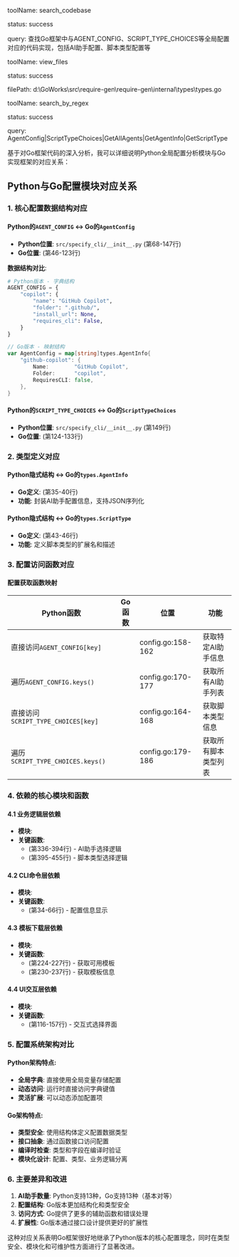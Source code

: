 


          

        
            
toolName: search_codebase
            
status: success
          
query: 查找Go框架中与AGENT_CONFIG、SCRIPT_TYPE_CHOICES等全局配置对应的代码实现，包括AI助手配置、脚本类型配置等
          

        
            
toolName: view_files
            
status: success
          
            
filePath: d:\GoWorks\src\require-gen\require-gen\internal\types\types.go
          

        
            
toolName: search_by_regex
            
status: success
          
query: AgentConfig|ScriptTypeChoices|GetAllAgents|GetAgentInfo|GetScriptType
          
基于对Go框架代码的深入分析，我可以详细说明Python全局配置分析模块与Go实现框架的对应关系：

## Python与Go配置模块对应关系

### 1. **核心配置数据结构对应**

#### Python的`AGENT_CONFIG` ↔ Go的`AgentConfig`
- **Python位置**: `src/specify_cli/__init__.py` (第68-147行)
- **Go位置**: <mcfile name="config.go" path="d:\GoWorks\src\require-gen\require-gen\internal\config\config.go"></mcfile> (第46-123行)

**数据结构对比**:
```python
# Python版本 - 字典结构
AGENT_CONFIG = {
    "copilot": {
        "name": "GitHub Copilot",
        "folder": ".github/",
        "install_url": None,
        "requires_cli": False,
    }
}
```

```go
// Go版本 - 映射结构
var AgentConfig = map[string]types.AgentInfo{
    "github-copilot": {
        Name:        "GitHub Copilot",
        Folder:      "copilot",
        RequiresCLI: false,
    },
}
```

#### Python的`SCRIPT_TYPE_CHOICES` ↔ Go的`ScriptTypeChoices`
- **Python位置**: `src/specify_cli/__init__.py` (第149行)
- **Go位置**: <mcfile name="config.go" path="d:\GoWorks\src\require-gen\require-gen\internal\config\config.go"></mcfile> (第124-133行)

### 2. **类型定义对应**

#### Python隐式结构 ↔ Go的`types.AgentInfo`
- **Go定义**: <mcfile name="types.go" path="d:\GoWorks\src\require-gen\require-gen\internal\types\types.go"></mcfile> (第35-40行)
- **功能**: 封装AI助手配置信息，支持JSON序列化

#### Python隐式结构 ↔ Go的`types.ScriptType`
- **Go定义**: <mcfile name="types.go" path="d:\GoWorks\src\require-gen\require-gen\internal\types\types.go"></mcfile> (第43-46行)
- **功能**: 定义脚本类型的扩展名和描述

### 3. **配置访问函数对应**

#### 配置获取函数映射
| Python函数 | Go函数 | 位置 | 功能 |
|------------|--------|------|------|
| 直接访问`AGENT_CONFIG[key]` | <mcsymbol name="GetAgentInfo" filename="config.go" path="d:\GoWorks\src\require-gen\require-gen\internal\config\config.go" startline="158" type="function"></mcsymbol> | config.go:158-162 | 获取特定AI助手信息 |
| 遍历`AGENT_CONFIG.keys()` | <mcsymbol name="GetAllAgents" filename="config.go" path="d:\GoWorks\src\require-gen\require-gen\internal\config\config.go" startline="170" type="function"></mcsymbol> | config.go:170-177 | 获取所有AI助手列表 |
| 直接访问`SCRIPT_TYPE_CHOICES[key]` | <mcsymbol name="GetScriptType" filename="config.go" path="d:\GoWorks\src\require-gen\require-gen\internal\config\config.go" startline="164" type="function"></mcsymbol> | config.go:164-168 | 获取脚本类型信息 |
| 遍历`SCRIPT_TYPE_CHOICES.keys()` | <mcsymbol name="GetAllScriptTypes" filename="config.go" path="d:\GoWorks\src\require-gen\require-gen\internal\config\config.go" startline="179" type="function"></mcsymbol> | config.go:179-186 | 获取所有脚本类型列表 |

### 4. **依赖的核心模块和函数**

#### 4.1 **业务逻辑层依赖**
- **模块**: <mcfile name="init.go" path="d:\GoWorks\src\require-gen\require-gen\internal\business\init.go"></mcfile>
- **关键函数**:
  - <mcsymbol name="selectAIAssistant" filename="init.go" path="d:\GoWorks\src\require-gen\require-gen\internal\business\init.go" startline="336" type="function"></mcsymbol> (第336-394行) - AI助手选择逻辑
  - <mcsymbol name="selectScriptType" filename="init.go" path="d:\GoWorks\src\require-gen\require-gen\internal\business\init.go" startline="395" type="function"></mcsymbol> (第395-455行) - 脚本类型选择逻辑

#### 4.2 **CLI命令层依赖**
- **模块**: <mcfile name="version.go" path="d:\GoWorks\src\require-gen\require-gen\internal\cli\version.go"></mcfile>
- **关键函数**:
  - <mcsymbol name="runConfig" filename="version.go" path="d:\GoWorks\src\require-gen\require-gen\internal\cli\version.go" startline="34" type="function"></mcsymbol> (第34-66行) - 配置信息显示

#### 4.3 **模板下载层依赖**
- **模块**: <mcfile name="download.go" path="d:\GoWorks\src\require-gen\require-gen\internal\business\download.go"></mcfile>
- **关键函数**:
  - <mcsymbol name="GetAvailableTemplates" filename="download.go" path="d:\GoWorks\src\require-gen\require-gen\internal\business\download.go" startline="224" type="function"></mcsymbol> (第224-227行) - 获取可用模板
  - <mcsymbol name="GetTemplateInfo" filename="download.go" path="d:\GoWorks\src\require-gen\require-gen\internal\business\download.go" startline="230" type="function"></mcsymbol> (第230-237行) - 获取模板信息

#### 4.4 **UI交互层依赖**
- **模块**: <mcfile name="ui.go" path="d:\GoWorks\src\require-gen\require-gen\internal\ui\ui.go"></mcfile>
- **关键函数**:
  - <mcsymbol name="SelectWithArrows" filename="ui.go" path="d:\GoWorks\src\require-gen\require-gen\internal\ui\ui.go" startline="116" type="function"></mcsymbol> (第116-157行) - 交互式选择界面

### 5. **配置系统架构对比**

#### Python架构特点:
- **全局字典**: 直接使用全局变量存储配置
- **动态访问**: 运行时直接访问字典键值
- **灵活扩展**: 可以动态添加配置项

#### Go架构特点:
- **类型安全**: 使用结构体定义配置数据类型
- **接口抽象**: 通过函数接口访问配置
- **编译时检查**: 类型和字段在编译时验证
- **模块化设计**: 配置、类型、业务逻辑分离

### 6. **主要差异和改进**

1. **AI助手数量**: Python支持13种，Go支持13种（基本对等）
2. **配置结构**: Go版本更加结构化和类型安全
3. **访问方式**: Go提供了更多的辅助函数和错误处理
4. **扩展性**: Go版本通过接口设计提供更好的扩展性

这种对应关系表明Go框架很好地继承了Python版本的核心配置理念，同时在类型安全、模块化和可维护性方面进行了显著改进。
        
